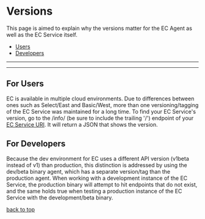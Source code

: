 # Versions
This page is aimed to explain why the versions matter for the EC Agent as well as the EC Service itself.

* [Users](#users)
* [Developers](#developers)

---
---

## For Users
EC is available in multiple cloud environments. Due to differences between ones such as Select/East and Basic/West, more than one versioning/tagging of the EC Service was maintained for a long time. To find your EC Service's version, go to the /info/ (be sure to include the trailing '/') endpoint of your [EC Service URI](./service-credentials.md#understanding-credentials). It will return a JSON that shows the version.

## For Developers
Because the dev environment for EC uses a different API version (v1beta instead of v1) than production, this distinction is addressed by using the dev/beta binary agent, which has a separate version/tag than the production agent. When working with a development instance of the EC Service, the production binary will attempt to hit endpoints that do not exist, and the same holds true when testing a production instance of the EC Service with the development/beta binary.

[back to top](#versions)